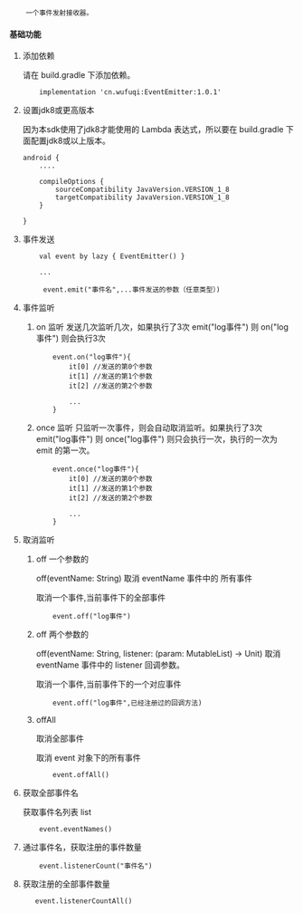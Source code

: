 ```
    一个事件发射接收器。
```

#### 基础功能
1. 添加依赖

    请在 build.gradle 下添加依赖。

    ``` 
        implementation 'cn.wufuqi:EventEmitter:1.0.1'
    ```


2. 设置jdk8或更高版本

    因为本sdk使用了jdk8才能使用的 Lambda 表达式，所以要在 build.gradle 下面配置jdk8或以上版本。

    ``` 
    android {
        ....

        compileOptions {
            sourceCompatibility JavaVersion.VERSION_1_8
            targetCompatibility JavaVersion.VERSION_1_8
        }
        
    }
    ```

3. 事件发送

    ``` 
        val event by lazy { EventEmitter() }

        ...

         event.emit("事件名",...事件发送的参数（任意类型）)

    ``` 

4. 事件监听

    1. on 监听
        发送几次监听几次，如果执行了3次 emit("log事件") 则 on("log事件") 则会执行3次

        ```
            event.on("log事件"){
                it[0] //发送的第0个参数
                it[1] //发送的第1个参数
                it[2] //发送的第2个参数

                ...
            }
        ```

    2. once 监听
        只监听一次事件，则会自动取消监听。如果执行了3次 emit("log事件") 则 once("log事件") 则只会执行一次，执行的一次为 emit 的第一次。

        ```
            event.once("log事件"){
                it[0] //发送的第0个参数
                it[1] //发送的第1个参数
                it[2] //发送的第2个参数

                ...
            }
        ```

5. 取消监听

    1. off 一个参数的

        off(eventName: String) 取消 eventName 事件中的 所有事件

        取消一个事件,当前事件下的全部事件

        ```
            event.off("log事件")
        ```


    2. off 两个参数的

        off(eventName: String, listener: (param: MutableList<Any>) -> Unit) 取消 eventName 事件中的 listener 回调参数。

        取消一个事件,当前事件下的一个对应事件

        ```
            event.off("log事件",已经注册过的回调方法)
        ```

    3. offAll

        取消全部事件

        取消 event 对象下的所有事件

        ```
            event.offAll()
        ```

6. 获取全部事件名

    获取事件名列表 list<String> 

    ```
        event.eventNames()
    ```

7. 通过事件名，获取注册的事件数量

    ```
        event.listenerCount("事件名")
    ```

8. 获取注册的全部事件数量

     ```
        event.listenerCountAll()
    ```